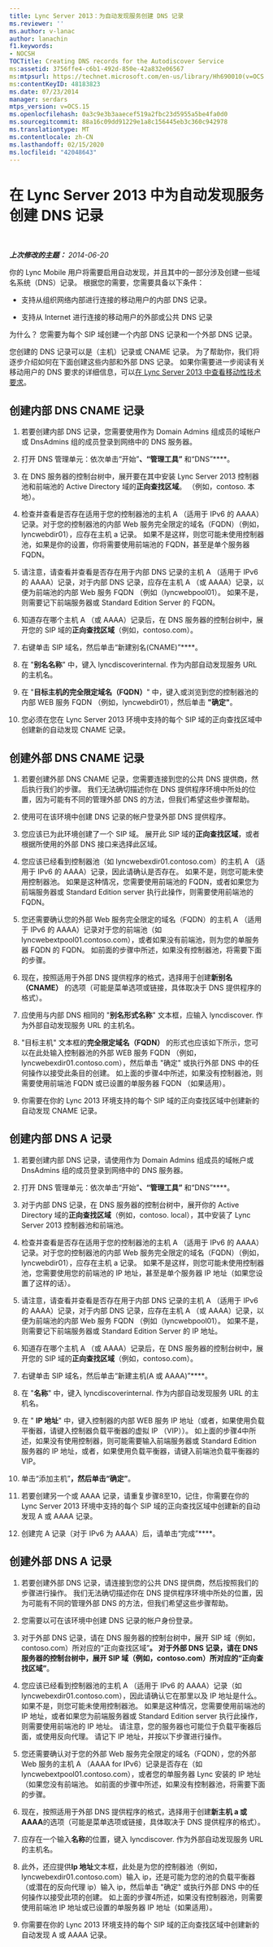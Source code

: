 ```yaml
---
title: Lync Server 2013：为自动发现服务创建 DNS 记录
ms.reviewer: ''
ms.author: v-lanac
author: lanachin
f1.keywords:
- NOCSH
TOCTitle: Creating DNS records for the Autodiscover Service
ms:assetid: 3756ffe4-c6b1-492d-850e-42a832e06567
ms:mtpsurl: https://technet.microsoft.com/en-us/library/Hh690010(v=OCS.15)
ms:contentKeyID: 48183823
ms.date: 07/23/2014
manager: serdars
mtps_version: v=OCS.15
ms.openlocfilehash: 0a3c9e3b3aaecef519a2fbc23d5955a5be4fa0d0
ms.sourcegitcommit: 88a16c09dd91229e1a8c156445eb3c360c942978
ms.translationtype: MT
ms.contentlocale: zh-CN
ms.lasthandoff: 02/15/2020
ms.locfileid: "42048643"
---
```

<div data-xmlns="http://www.w3.org/1999/xhtml">

<div class="topic" data-xmlns="http://www.w3.org/1999/xhtml" data-msxsl="urn:schemas-microsoft-com:xslt" data-cs="http://msdn.microsoft.com/">

<div data-asp="http://msdn2.microsoft.com/asp">

# <a name="creating-dns-records-for-the-autodiscover-service-in-lync-server-2013"></a>在 Lync Server 2013 中为自动发现服务创建 DNS 记录

</div>

<div id="mainSection">

<div id="mainBody">

<span> </span>

_**上次修改的主题：** 2014-06-20_

你的 Lync Mobile 用户将需要启用自动发现，并且其中的一部分涉及创建一些域名系统（DNS）记录。 根据您的需要，您需要具备以下条件：

  - 支持从组织网络内部进行连接的移动用户的内部 DNS 记录。

  - 支持从 Internet 进行连接的移动用户的外部或公共 DNS 记录

为什么？ 您需要为每个 SIP 域创建一个内部 DNS 记录和一个外部 DNS 记录。

您创建的 DNS 记录可以是（主机）记录或 CNAME 记录。 为了帮助你，我们将逐步介绍如何在下面创建这些内部和外部 DNS 记录。 如果你需要进一步阅读有关移动用户的 DNS 要求的详细信息，可以[在 Lync Server 2013 中查看移动性技术要求](lync-server-2013-technical-requirements-for-mobility.md)。

<div>

## <a name="creating-an-internal-dns-cname-record"></a>创建内部 DNS CNAME 记录

1.  若要创建内部 DNS 记录，您需要使用作为 Domain Admins 组成员的域帐户或 DnsAdmins 组的成员登录到网络中的 DNS 服务器。

2.  打开 DNS 管理单元：依次单击“开始”****、“管理工具”**** 和“DNS”****。

3.  在 DNS 服务器的控制台树中，展开要在其中安装 Lync Server 2013 控制器池和前端池的 Active Directory 域的**正向查找区域**。 （例如，contoso. 本地）。

4.  检查并查看是否存在适用于您的控制器池的主机 A （适用于 IPv6 的 AAAA）记录。对于您的控制器池的内部 Web 服务完全限定的域名（FQDN）（例如，lyncwebdir01），应存在主机 a 记录。 如果不是这样，则您可能未使用控制器池，如果是你的设置，你将需要使用前端池的 FQDN，甚至是单个服务器 FQDN。

5.  请注意，请查看并查看是否存在用于内部 DNS 记录的主机 A （适用于 IPv6 的 AAAA）记录，对于内部 DNS 记录，应存在主机 A （或 AAAA）记录，以便为前端池的内部 Web 服务 FQDN （例如（lyncwebpool01）。 如果不是，则需要记下前端服务器或 Standard Edition Server 的 FQDN。

6.  知道存在哪个主机 A （或 AAAA）记录后，在 DNS 服务器的控制台树中，展开您的 SIP 域的**正向查找区域**（例如，contoso.com）。

7.  右键单击 SIP 域名，然后单击“新建别名(CNAME)”****。

8.  在 "**别名名称**" 中，键入 lyncdiscoverinternal. 作为内部自动发现服务 URL 的主机名。

9.  在 "**目标主机的完全限定域名（FQDN）**" 中，键入或浏览到您的控制器池的内部 WEB 服务 FQDN （例如，lyncwebdir01），然后单击 **"确定"**。

10. 您必须在您在 Lync Server 2013 环境中支持的每个 SIP 域的正向查找区域中创建新的自动发现 CNAME 记录。

</div>

<div>

## <a name="creating-an-external-dns-cname-record"></a>创建外部 DNS CNAME 记录

1.  若要创建外部 DNS CNAME 记录，您需要连接到您的公共 DNS 提供商，然后执行我们的步骤。 我们无法确切描述你在 DNS 提供程序环境中所处的位置，因为可能有不同的管理外部 DNS 的方法，但我们希望这些步骤帮助。

2.  使用可在该环境中创建 DNS 记录的帐户登录外部 DNS 提供程序。

3.  您应该已为此环境创建了一个 SIP 域。 展开此 SIP 域的**正向查找区域**，或者根据所使用的外部 DNS 接口来选择此区域。

4.  您应该已经看到控制器池（如 lyncwebexdir01.contoso.com）的主机 A （适用于 IPv6 的 AAAA）记录，因此请确认是否存在。 如果不是，则您可能未使用控制器池。 如果是这种情况，您需要使用前端池的 FQDN，或者如果您为前端服务器或 Standard Edition server 执行此操作，则需要使用前端池的 FQDN。

5.  您还需要确认您的外部 Web 服务完全限定的域名（FQDN）的主机 A （适用于 IPv6 的 AAAA）记录对于您的前端池（如 lyncwebextpool01.contoso.com），或者如果没有前端池，则为您的单服务器 FQDN 的 FQDN。 如前面的步骤中所述，如果没有控制器池，将需要下面的步骤。

6.  现在，按照适用于外部 DNS 提供程序的格式，选择用于创建**新别名（CNAME）** 的选项（可能是菜单选项或链接，具体取决于 DNS 提供程序的格式）。

7.  应使用与内部 DNS 相同的 "**别名形式名称**" 文本框，应输入 lyncdiscover. 作为外部自动发现服务 URL 的主机名。

8.  "目标主机" 文本框的**完全限定域名（FQDN）** 的形式也应该如下所示，您可以在此处输入控制器池的外部 WEB 服务 FQDN （例如，lyncwebexdir01.contoso.com），然后单击 "确定" 或执行外部 DNS 中的任何操作以接受此条目的创建。 如上面的步骤4中所述，如果没有控制器池，则需要使用前端池 FQDN 或已设置的单服务器 FQDN （如果适用）。

9.  你需要在你的 Lync 2013 环境支持的每个 SIP 域的正向查找区域中创建新的自动发现 CNAME 记录。

</div>

<div>

## <a name="creating-an-internal-dns-a-record"></a>创建内部 DNS A 记录

1.  若要创建内部 DNS 记录，请使用作为 Domain Admins 组成员的域帐户或 DnsAdmins 组的成员登录到网络中的 DNS 服务器。

2.  打开 DNS 管理单元：依次单击“开始”****、“管理工具”**** 和“DNS”****。

3.  对于内部 DNS 记录，在 DNS 服务器的控制台树中，展开你的 Active Directory 域的**正向查找区域**（例如，contoso. local），其中安装了 Lync Server 2013 控制器池和前端池。

4.  检查并查看是否存在适用于您的控制器池的主机 A （适用于 IPv6 的 AAAA）记录。对于您的控制器池的内部 Web 服务完全限定的域名（FQDN）（例如，lyncwebdir01），应存在主机 a 记录。 如果不是这样，则您可能未使用控制器池，您需要使用您的前端池的 IP 地址，甚至是单个服务器 IP 地址（如果您设置了这样的话）。

5.  请注意，请查看并查看是否存在用于内部 DNS 记录的主机 A （适用于 IPv6 的 AAAA）记录，对于内部 DNS 记录，应存在主机 A （或 AAAA）记录，以便为前端池的内部 Web 服务 FQDN （例如（lyncwebpool01）。 如果不是，则需要记下前端服务器或 Standard Edition Server 的 IP 地址。

6.  知道存在哪个主机 A （或 AAAA）记录后，在 DNS 服务器的控制台树中，展开您的 SIP 域的**正向查找区域**（例如，contoso.com）。

7.  右键单击 SIP 域名，然后单击“新建主机(A 或 AAAA)”****。

8.  在 "**名称**" 中，键入 lyncdiscoverinternal. 作为内部自动发现服务 URL 的主机名。

9.  在 " **IP 地址**" 中，键入控制器的内部 WEB 服务 IP 地址（或者，如果使用负载平衡器，请键入控制器负载平衡器的虚拟 IP （VIP））。 如上面的步骤4中所述，如果没有使用控制器，则可能需要输入前端服务器或 Standard Edition 服务器的 IP 地址，或者，如果使用负载平衡器，请键入前端池负载平衡器的 VIP。

10. 单击“添加主机”****，然后单击“确定”****。

11. 若要创建另一个或 AAAA 记录，请重复步骤8至10，记住，你需要在你的 Lync Server 2013 环境中支持的每个 SIP 域的正向查找区域中创建新的自动发现 A 或 AAAA 记录。

12. 创建完 A 记录（对于 IPv6 为 AAAA）后，请单击“完成”****。

</div>

<div>

## <a name="creating-an-external-dns-a-record"></a>创建外部 DNS A 记录

1.  若要创建外部 DNS 记录，请连接到您的公共 DNS 提供商，然后按照我们的步骤进行操作。 我们无法确切描述你在 DNS 提供程序环境中所处的位置，因为可能有不同的管理外部 DNS 的方法，但我们希望这些步骤帮助。

2.  您需要以可在该环境中创建 DNS 记录的帐户身份登录。

3.  对于外部 DNS 记录，请在 DNS 服务器的控制台树中，展开 SIP 域（例如，contoso.com）所对应的“正向查找区域”****。 对于外部 DNS 记录，请在 DNS 服务器的控制台树中，展开 SIP 域（例如，contoso.com）所对应的“正向查找区域”****。

4.  您应该已经看到控制器池的主机 A （适用于 IPv6 的 AAAA）记录（如 lyncwebexdir01.contoso.com），因此请确认它在那里以及 IP 地址是什么。 如果不是，则您可能未使用控制器池。 如果是这种情况，您需要使用前端池的 IP 地址，或者如果您为前端服务器或 Standard Edition server 执行此操作，则需要使用前端池的 IP 地址。 请注意，您的服务器也可能位于负载平衡器后面，或使用反向代理。 请记下 IP 地址，并按以下步骤进行操作。

5.  您还需要确认对于您的外部 Web 服务完全限定的域名（FQDN），您的外部 Web 服务的主机 A （AAAA for IPv6）记录是否存在（如 lyncwebextpool01.contoso.com），或者您的单服务器 Lync 安装的 IP 地址（如果您没有前端池。 如前面的步骤中所述，如果没有控制器池，将需要下面的步骤。

6.  现在，按照适用于外部 DNS 提供程序的格式，选择用于创建**新主机 a 或 AAAA**的选项（可能是菜单选项或链接，具体取决于 DNS 提供程序的格式）。

7.  应存在一个输入**名称**的位置，键入 lyncdiscover. 作为外部自动发现服务 URL 的主机名。

8.  此外，还应提供**Ip 地址**文本框，此处是为您的控制器池（例如，lyncwebexdir01.contoso.com）输入 ip，还是可能为您的池的负载平衡器（或潜在的反向代理 ip）输入 ip，然后单击 "确定" 或执行外部 DNS 中的任何操作以接受此项的创建。 如上面的步骤4所述，如果没有控制器池，则需要使用前端池 IP 地址或已设置的单服务器 IP 地址（如果适用）。

9.  你需要在你的 Lync 2013 环境支持的每个 SIP 域的正向查找区域中创建新的自动发现 A 或 AAAA 记录。

</div>

</div>

<span> </span>

</div>

</div>

</div>

